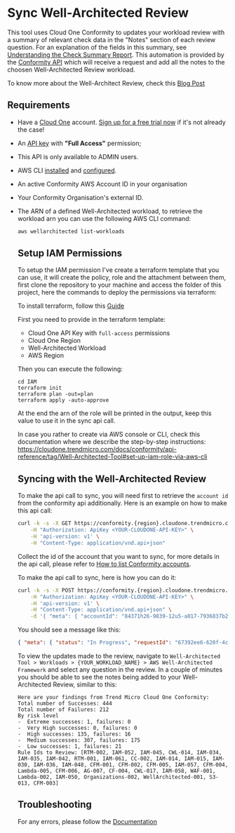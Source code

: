 # Sync Well-Architected Review

This tool uses Cloud One Conformity to updates your workload review with a summary of relevant check data in the "Notes" section of each review question. For an explanation of the fields in this summary, see [Understanding the Check Summary Report](https://cloudone.trendmicro.com/docs/conformity/api-reference/tag/Well-Architected-Tool#understanding-the-check-summary-report). This automation is provided by the [Conformity API](https://cloudone.trendmicro.com/docs/conformity/api-reference/tag/Well-Architected-Tool) which will receive a request and add all the notes to the choosen Well-Architected Review workload.

To know more about the Well-Architect Review, check this [Blog Post](https://newsroom.trendmicro.com/2020-12-16-Companies-Leveraging-AWS-Well-Architected-Reviews-Now-Benefit-from-Security-Innovations-from-Trend-Micro)


## Requirements

- Have a [Cloud One](https://www.trendmicro.com/cloudone) account. [Sign up for a free trial now](https://cloudone.trendmicro.com/register) if it's not already the case!
- An [API key](https://cloudone.trendmicro.com/docs/account-and-user-management/c1-api-key/#create-a-new-api-key) with **"Full Access"** permission;
- This API is only available to ADMIN users.
- AWS CLI [installed](https://docs.aws.amazon.com/cli/latest/userguide/getting-started-install.html) and [configured](https://docs.aws.amazon.com/cli/latest/userguide/cli-chap-configure.html).
- An active Conformity AWS Account ID in your organisation
- Your Conformity Organisation's external ID.
- The ARN of a defined Well-Architected workload, to retrieve the workload arn you can use the following AWS CLI command:

    ```bash
    aws wellarchitected list-workloads
    ``` 
    
    ## Setup IAM Permissions

    To setup the IAM permission I've create a terraform template that you can use, it will create the policy, role and the attachment between them, first clone the repository to your machine and access the folder of this project, here the commands to deploy the permissions via terraform:

    To install terraform, follow this [Guide](https://learn.hashicorp.com/tutorials/terraform/install-cli#install-terraform)

    First you need to provide in the terraform template:
    - Cloud One API Key with `full-access` permissions
    - Cloud One Region
    - Well-Architected Workload
    - AWS Region

    Then you can execute the following:

    ```
    cd IAM
    terraform init
    terraform plan -out=plan
    terraform apply -auto-approve
    ```

    At the end the arn of the role will be printed in the output, keep this value to use it in the sync api call.

    In case you rather to create via AWS console or CLI, check this documentation where we describe the step-by-step instructions: https://cloudone.trendmicro.com/docs/conformity/api-reference/tag/Well-Architected-Tool#set-up-iam-role-via-aws-cli
    
    ## Syncing with the Well-Architected Review

    To make the api call to sync, you will need first to retrieve the `account id` from the conformity api additionally. Here is an example on how to make this api call:

    ```bash
    curl -k -s -X GET https://conformity.{region}.cloudone.trendmicro.com/api/accounts \
        -H "Authorization: ApiKey <YOUR-CLOUDONE-API-KEY>" \
        -H 'api-version: v1' \
        -H "Content-Type: application/vnd.api+json"
    ```
    Collect the id of the account that you want to sync, for more details in the api call, please refer to [How to list Conformity accounts](https://cloudone.trendmicro.com/docs/conformity/api-reference/tag/Accounts#paths/~1accounts/get).

    To make the api call to sync, here is how you can do it:


    ```bash
    curl -k -s -X POST https://conformity.{region}.cloudone.trendmicro.com/api/well-architected-tool/sync \
        -H "Authorization: ApiKey <YOUR-CLOUDONE-API-KEY>" \
        -H 'api-version: v1' \
        -H "Content-Type: application/vnd.api+json" \
        -d '{ "meta": { "accountId": "84371h26-9839-12u5-a017-7936837b2d9b", "roleArn": "arn:aws:iam::93469203752:role/well-architected-tool-role", "workloadArn":"arn:aws:wellarchitected:us-east-1:38920491820:workload/60d5038912d5b548dfdfwer2354f" } }' | jq
    ```

    You should see a message like this:

    ```json
    { "meta": { "status": "In Progress", "requestId": "67392ee6-620f-4c1d-b262-0b91bbc3b562", "message": "Syncing Well-Architected review for workload 0f9dd75e28124cc82387uxbs2c1d3e9s in background" } }
    ```

    To view the updates made to the review, navigate to `Well-Architected Tool > Workloads > {YOUR_WORKLOAD_NAME} > AWS Well-Architected Framework` and select any question in the review. In a couple of minutes you should be able to see the notes being added to your Well-Architected Review, similar to this:

    ```
    Here are your findings from Trend Micro Cloud One Conformity:
    Total number of Successes: 444
    Total number of Failures: 212
    By risk level
    -  Extreme successes: 1, failures: 0
    -  Very High successes: 0, failures: 0
    -  High successes: 135, failures: 16
    -  Medium successes: 307, failures: 175
    -  Low successes: 1, failures: 21
    Rule Ids to Review: [RTM-002, IAM-052, IAM-045, CWL-014, IAM-034, IAM-035, IAM-042, RTM-001, IAM-061, CC-002, IAM-014, IAM-015, IAM-030, IAM-036, IAM-048, CFM-001, CFM-002, CFM-005, IAM-057, CFM-004, Lambda-005, CFM-006, AG-007, CF-004, CWL-017, IAM-058, WAF-001, Lambda-002, IAM-050, Organizations-002, WellArchitected-001, S3-013, CFM-003]
    ```

    ## Troubleshooting

    For any errors, please follow the [Documentation](https://cloudone.trendmicro.com/docs/conformity/api-reference/tag/Well-Architected-Tool)